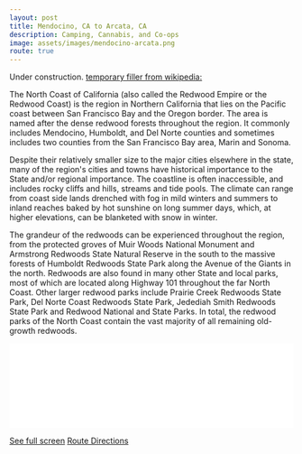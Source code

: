 ```yaml
---
layout: post
title: Mendocino, CA to Arcata, CA
description: Camping, Cannabis, and Co-ops
image: assets/images/mendocino-arcata.png
route: true
---
```


Under construction. <a href="https://en.wikipedia.org/wiki/North_Coast_%28California%29">temporary filler from wikipedia:</a>

The North Coast of California (also called the Redwood Empire or the Redwood Coast) is the region in Northern California that lies on the Pacific coast between San Francisco Bay and the Oregon border. The area is named after the dense redwood forests throughout the region. It commonly includes Mendocino, Humboldt, and Del Norte counties and sometimes includes two counties from the San Francisco Bay area, Marin and Sonoma.

Despite their relatively smaller size to the major cities elsewhere in the state, many of the region's cities and towns have historical importance to the State and/or regional importance. The coastline is often inaccessible, and includes rocky cliffs and hills, streams and tide pools. The climate can range from coast side lands drenched with fog in mild winters and summers to inland reaches baked by hot sunshine on long summer days, which, at higher elevations, can be blanketed with snow in winter.


The grandeur of the redwoods can be experienced throughout the region, from the protected groves of Muir Woods National Monument and Armstrong Redwoods State Natural Reserve in the south to the massive forests of Humboldt Redwoods State Park along the Avenue of the Giants in the north. Redwoods are also found in many other State and local parks, most of which are located along Highway 101 throughout the far North Coast. Other larger redwood parks include Prairie Creek Redwoods State Park, Del Norte Coast Redwoods State Park, Jedediah Smith Redwoods State Park and Redwood National and State Parks. In total, the redwood parks of the North Coast contain the vast majority of all remaining old-growth redwoods.



<div class="iframeholder"><iframe width="100%" id="map" frameborder="0" allowfullscreen src="//umap.openstreetmap.fr/en/map/mendocino-ca-to-arcata-ca_590524?scaleControl=false&miniMap=false&scrollWheelZoom=false&zoomControl=true&allowEdit=false&moreControl=true&searchControl=null&tilelayersControl=null&embedControl=null&datalayersControl=true&onLoadPanel=undefined&captionBar=false"></iframe></div><p><a href="//umap.openstreetmap.fr/en/map/mendocino-ca-to-arcata-ca_590524">See full screen</a> <a href="https://graphhopper.com/maps/?point=39.304185%2C-123.804245&point=39.435795%2C-123.817763&point=40.044766%2C-123.783817&point=40.115627%2C-123.80918&point=40.204706%2C-123.784332&point=40.249136%2C-123.823471&point=40.30388%2C-123.903122&point=40.338432%2C-123.936853&point=40.387416%2C-123.927412&point=40.413104%2C-123.960028&point=40.444661%2C-124.018135&point=40.647369%2C-124.188423&point=40.694436%2C-124.197693&point=40.786715%2C-124.11375&point=40.81998%2C-124.078946&point=40.853683%2C-124.070148&point=40.864848%2C-124.075556&point=40.868418%2C-124.088023&locale=en-us&vehicle=bike&weighting=fastest&elevation=true&turn_costs=false&use_miles=true&layer=Omniscale">Route Directions</a></p>